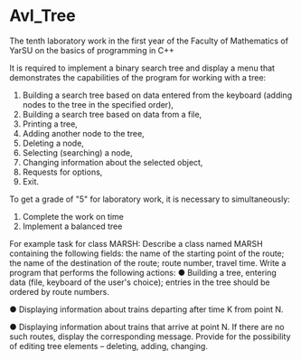 # Avl_Tree
The tenth laboratory work in the first year of the Faculty of Mathematics of YarSU on the basics of programming in C++

It is required to implement a binary search tree and display a menu that demonstrates
the capabilities of the program for working with a tree:
1. Building a search tree based on data entered from the keyboard (adding
nodes to the tree in the specified order),
2. Building a search tree based on data from a file,
3. Printing a tree,
4. Adding another node to the tree,
5. Deleting a node,
6. Selecting (searching) a node,
7. Changing information about the selected object,
8. Requests for options,
9. Exit.
   
To get a grade of "5" for laboratory work, it is necessary to simultaneously:
1. Complete the work on time
2. Implement a balanced tree

For example task for class MARSH:
Describe a class named MARSH containing the following fields: the name of the starting point
of the route; the name of the destination of the route; route number, travel time. Write
a program that performs the following actions:
● Building a tree, entering data (file, keyboard of the user's choice); entries in
the tree should be ordered by route numbers.

● Displaying information about trains departing after time K from point N.

● Displaying information about trains that arrive at point N.
If there are no such routes, display the corresponding message.
Provide for the possibility of editing tree elements – deleting, adding,
changing.
